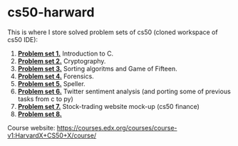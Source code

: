 # cs50-harward

This is where I store solved problem sets of cs50 (cloned workspace of cs50 IDE):
1. [**Problem set 1.**](/pset1) Introduction to C.
2. [**Problem set 2.**](/pset2) Cryptography.
3. [**Problem set 3.**](/pset3) Sorting algoritms and Game of Fifteen.
4. [**Problem set 4.**](/pset4) Forensics.
5. [**Problem set 5.**](/pset5) Speller.
6. [**Problem set 6.**](/pset6) Twitter sentiment analysis (and porting some of previous tasks from c to py)
7. [**Problem set 7.**](/pset7) Stock-trading website mock-up (cs50 finance) 
8. [**Problem set 8.**](/pset8) 

Course website: https://courses.edx.org/courses/course-v1:HarvardX+CS50+X/course/
